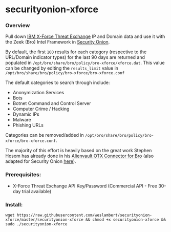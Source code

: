# securityonion-xforce

### Overview

Pull down [IBM X-Force Threat Exchange](https://exchange.xforce.ibmcloud.com/) IP and Domain data and use it with the Zeek (Bro) Intel Framework in [Security Onion](https://securityonion.net).

By default, the first `100` results for each category (respective to the URL/Domain indicator types) for the last 90 days are returned and populated in `/opt/bro/share/bro/policy/bro-xforce/xforce.dat`.  This value can be changed by editing the `results_limit` value in `/opt/bro/share/bro/policy/bro-xforce/bro-xforce.conf`  

The default categories to search through include:

- Anonymization Services
- Bots
- Botnet Command and Control Server
- Computer Crime / Hacking
- Dynamic IPs
- Malware
- Phishing URLs

Categories can be removed/added in `/opt/bro/share/bro/policy/bro-xforce/bro-xforce.conf`.

The majority of this effort is heavily based on the great work Stephen Hosom has already done in his [Alienvault OTX Connector for Bro](https://github.com/hosom/bro-otx) (also adapted for Security Onion [here](https://github.com/weslambert/securityonion-otx)).

### Prerequisites:

- X-Force Threat Exchange API Key/Password (Commercial API - Free 30-day trial available)

### Install:

`wget https://raw.githubusercontent.com/weslambert/securityonion-xforce/master/securityonion-xforce && chmod +x securityonion-xforce && sudo ./securityonion-xforce` 


